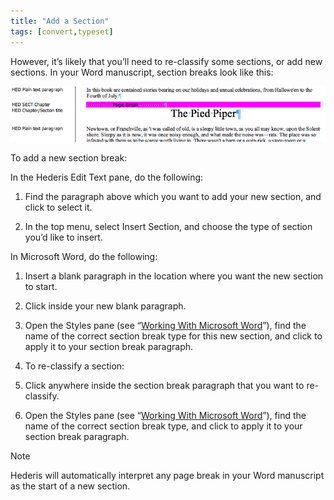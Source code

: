 ```yaml
---
title: "Add a Section"
tags: [convert,typeset]
---
```

 
<html><body><section data-type="chapter" class="hsecchapter" data-hederis-type="hsecchapter" id="add-a-section" data-pi-attrs="id: add-a-section; data-tags: convert,typeset;" role="doc-chapter" data-tags="convert,typeset" data-author-name=" " data-book-title=" " title="Add a Section"><p class="hblkp" data-hederis-type="hblkp" id="pc5ieVfHq">However, it&#8217;s likely that you&#8217;ll need to re-classify some sections, or add new sections. In your Word manuscript, section breaks look like this:</p><img data-hederis-type="hblkimg" class="hblkimg" id="pf3QfLTq8" src="/images/sectbr.png" data-img-src="/images/sectbr.png"/><p class="hblkp" data-hederis-type="hblkp" id="pfCavv8ju">To add a new section break:</p><p class="hblkp" data-hederis-type="hblkp" id="p3m4pMIG3">In the Hederis Edit Text pane, do the following:</p><ol class="hwprnumlist" data-hederis-type="hwprnumlist" id="pAHFmuyjJ"><li class="hblkoli" data-hederis-type="hblkoli" id="lioa18gjoK"><p class="hblkoli" data-hederis-type="hblklip" id="pIx5fM7lr">Find the paragraph above which you want to add your new section, and click to select it.</p></li><li class="hblkoli" data-hederis-type="hblkoli" id="li7gTPDKUt"><p class="hblkoli" data-hederis-type="hblklip" id="p9qg5yOSh">In the top menu, select Insert Section, and choose the type of section you&#8217;d like to insert.</p></li></ol><p class="hblkp" data-hederis-type="hblkp" id="paXHINCgT">In Microsoft Word, do the following:</p><ol class="hwprnumlist" data-hederis-type="hwprnumlist" id="p1kpXOA63"><li class="hblkoli" data-hederis-type="hblkoli" id="liuV8Z9yoP"><p class="hblkoli" data-hederis-type="hblklip" id="p9qcMZAMa">Insert a blank paragraph in the location where you want the new section to start.</p></li><li class="hblkoli" data-hederis-type="hblkoli" id="li44YMkNA9"><p class="hblkoli" data-hederis-type="hblklip" id="pKD8kS6u6">Click inside your new blank paragraph.</p></li><li class="hblkoli" data-hederis-type="hblkoli" id="libcBdDCI4"><p class="hblkoli" data-hederis-type="hblklip" id="pytCa0KnW">Open the Styles pane (see &#8220;<a href="{% link _docs/fine-tune-styles.md %}" class="hspana" data-hederis-type="hspana" id="pDLwguYQc">Working With Microsoft Word</a>&#8221;), find the name of the correct section break type for this new section, and click to apply it to your section break paragraph.</p></li><li class="hblkoli" data-hederis-type="hblkoli" id="liuuDgR8xM"><p class="hblkoli" data-hederis-type="hblklip" id="pa21YDBfx">To re-classify a section:</p></li><li class="hblkoli" data-hederis-type="hblkoli" id="licytzpaAM"><p class="hblkoli" data-hederis-type="hblklip" id="pioaH6Usb">Click anywhere inside the section break paragraph that you want to re-classify.</p></li><li class="hblkoli" data-hederis-type="hblkoli" id="li1G5lGFYn"><p class="hblkoli" data-hederis-type="hblklip" id="pEW8YOl9J">Open the Styles pane (see &#8220;<a href="{% link _docs/fine-tune-styles.md %}" class="hspana" data-hederis-type="hspana" id="pi9GL2Sta">Working With Microsoft Word</a>&#8221;), find the name of the correct section break type, and click to apply it to your section break paragraph.</p></li></ol><aside class="hwprbox box" data-hederis-type="hwprbox" id="pHK3gKRsX" data-type="sidebar"><p class="hblktype" data-hederis-type="hblktype" id="pCPaOknKq">Note</p><p class="hblkp" data-hederis-type="hblkp" id="pQ1Aui68g">Hederis will automatically interpret any page break in your Word manuscript as the start of a new section.</p></aside></section></body></html>
